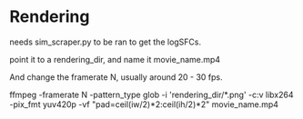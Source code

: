 # Rendering

needs sim_scraper.py to be ran to get the logSFCs.

point it to a rendering_dir, and name it movie_name.mp4

And change the framerate N, usually around 20 - 30 fps. 

ffmpeg -framerate N -pattern_type glob -i 'rendering_dir/*.png'   -c:v libx264 -pix_fmt yuv420p -vf "pad=ceil(iw/2)*2:ceil(ih/2)*2" movie_name.mp4